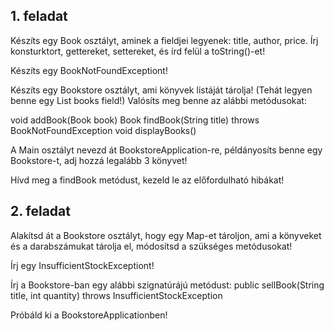 ## 1. feladat ##

Készíts egy Book osztályt, aminek a fieldjei legyenek: title, author, price.
Írj konsturktort, gettereket, settereket, és írd felül a toString()-et!

Készíts egy BookNotFoundExceptiont!

Készíts egy Bookstore osztályt, ami könyvek listáját tárolja!
(Tehát legyen benne egy List<Book> books field!)
Valósíts meg benne az alábbi metódusokat:

void addBook(Book book)
Book findBook(String title) throws BookNotFoundException
void displayBooks()

A Main osztályt nevezd át BookstoreApplication-re, példányosíts benne egy Bookstore-t, adj hozzá legalább 3 könyvet!

Hívd meg a findBook metódust, kezeld le az előfordulható hibákat!

##  2. feladat ##

Alakítsd át a Bookstore osztályt, hogy egy Map-et tároljon, ami a könyveket és a darabszámukat tárolja el, módosítsd a szükséges metódusokat!

Írj egy InsufficientStockExceptiont!

Írj a Bookstore-ban egy alábbi szignatúrájú metódust:
public sellBook(String title, int quantity) throws InsufficientStockException

Próbáld ki a BookstoreApplicationben!


